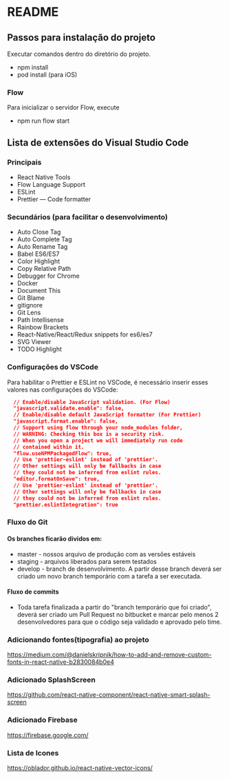 # README

## Passos para instalação do projeto

Executar comandos dentro do diretório do projeto.

* npm install
* pod install (para iOS)

### Flow

Para inicializar o servidor Flow, execute

* npm run flow start

## Lista de extensões do Visual Studio Code

### Principais

* React Native Tools
* Flow Language Support
* ESLint
* Prettier — Code formatter

### Secundários (para facilitar o desenvolvimento)

* Auto Close Tag
* Auto Complete Tag
* Auto Rename Tag
* Babel ES6/ES7
* Color Highlight
* Copy Relative Path
* Debugger for Chrome
* Docker
* Document This
* Git Blame
* gitignore
* Git Lens
* Path Intellisense
* Rainbow Brackets
* React-Native/React/Redux snippets for es6/es7
* SVG Viewer
* TODO Highlight

### Configurações do VSCode

Para habilitar o Prettier e ESLint no VSCode, é necessário inserir esses valores
nas configurações do VSCode:

```json
  // Enable/disable JavaScript validation. (For Flow)
  "javascript.validate.enable": false,
  // Enable/disable default JavaScript formatter (For Prettier)
  "javascript.format.enable": false,
  // Support using flow through your node_modules folder,
  // WARNING: Checking this box is a security risk.
  // When you open a project we will immediately run code
  // contained within it.
  "flow.useNPMPackagedFlow": true,
  // Use 'prettier-eslint' instead of 'prettier'.
  // Other settings will only be fallbacks in case
  // they could not be inferred from eslint rules.
  "editor.formatOnSave": true,
  // Use 'prettier-eslint' instead of 'prettier'.
  // Other settings will only be fallbacks in case
  // they could not be inferred from eslint rules.
  "prettier.eslintIntegration": true
```

### Fluxo do Git

#### Os branches ficarão dividos em:

* master - nossos arquivo de produção com as versões estáveis
* staging - arquivos liberados para serem testados
* develop - branch de desenvolvimento. A partir desse branch deverá ser criado
  um novo branch temporário com a tarefa a ser executada.

#### Fluxo de commits

* Toda tarefa finalizada a partir do "branch temporário que foi criado", deverá
  ser criado um Pull Request no bitbucket e marcar pelo menos 2 desenvolvedores
  para que o código seja validado e aprovado pelo time.

### Adicionando fontes(tipografia) ao projeto

https://medium.com/@danielskripnik/how-to-add-and-remove-custom-fonts-in-react-native-b2830084b0e4

### Adicionado SplashScreen

https://github.com/react-native-component/react-native-smart-splash-screen

### Adicionado Firebase

https://firebase.google.com/

### Lista de Icones

https://oblador.github.io/react-native-vector-icons/
